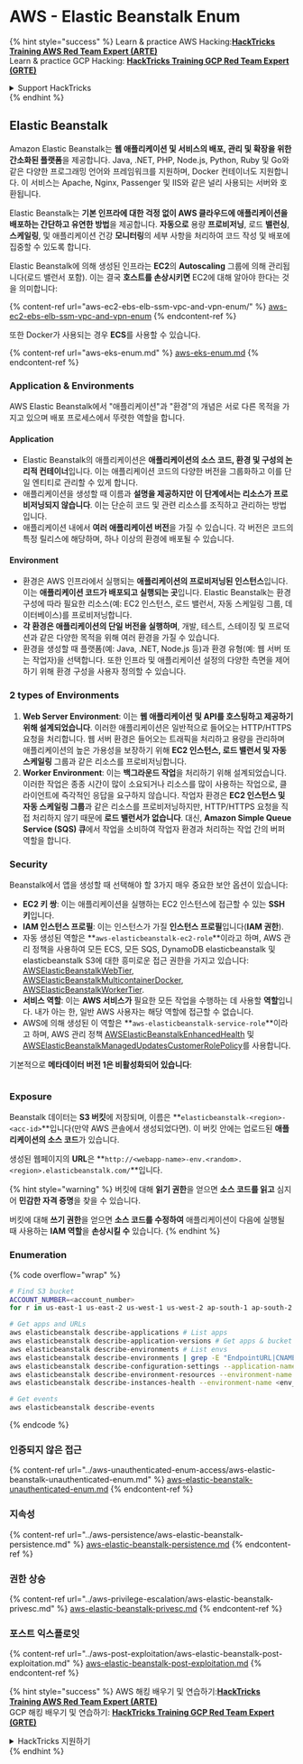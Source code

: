 # AWS - Elastic Beanstalk Enum

{% hint style="success" %}
Learn & practice AWS Hacking:<img src="../../../.gitbook/assets/image (1) (1) (1) (1).png" alt="" data-size="line">[**HackTricks Training AWS Red Team Expert (ARTE)**](https://training.hacktricks.xyz/courses/arte)<img src="../../../.gitbook/assets/image (1) (1) (1) (1).png" alt="" data-size="line">\
Learn & practice GCP Hacking: <img src="../../../.gitbook/assets/image (2) (1).png" alt="" data-size="line">[**HackTricks Training GCP Red Team Expert (GRTE)**<img src="../../../.gitbook/assets/image (2) (1).png" alt="" data-size="line">](https://training.hacktricks.xyz/courses/grte)

<details>

<summary>Support HackTricks</summary>

* Check the [**subscription plans**](https://github.com/sponsors/carlospolop)!
* **Join the** 💬 [**Discord group**](https://discord.gg/hRep4RUj7f) or the [**telegram group**](https://t.me/peass) or **follow** us on **Twitter** 🐦 [**@hacktricks\_live**](https://twitter.com/hacktricks_live)**.**
* **Share hacking tricks by submitting PRs to the** [**HackTricks**](https://github.com/carlospolop/hacktricks) and [**HackTricks Cloud**](https://github.com/carlospolop/hacktricks-cloud) github repos.

</details>
{% endhint %}

## Elastic Beanstalk

Amazon Elastic Beanstalk는 **웹 애플리케이션 및 서비스의 배포, 관리 및 확장을 위한 간소화된 플랫폼**을 제공합니다. Java, .NET, PHP, Node.js, Python, Ruby 및 Go와 같은 다양한 프로그래밍 언어와 프레임워크를 지원하며, Docker 컨테이너도 지원합니다. 이 서비스는 Apache, Nginx, Passenger 및 IIS와 같은 널리 사용되는 서버와 호환됩니다.

Elastic Beanstalk는 **기본 인프라에 대한 걱정 없이 AWS 클라우드에 애플리케이션을 배포하는 간단하고 유연한 방법**을 제공합니다. **자동으로** 용량 **프로비저닝**, 로드 **밸런싱**, **스케일링**, 및 애플리케이션 건강 **모니터링**의 세부 사항을 처리하여 코드 작성 및 배포에 집중할 수 있도록 합니다.

Elastic Beanstalk에 의해 생성된 인프라는 **EC2**의 **Autoscaling** 그룹에 의해 관리됩니다(로드 밸런서 포함). 이는 결국 **호스트를 손상시키면** EC2에 대해 알아야 한다는 것을 의미합니다:

{% content-ref url="aws-ec2-ebs-elb-ssm-vpc-and-vpn-enum/" %}
[aws-ec2-ebs-elb-ssm-vpc-and-vpn-enum](aws-ec2-ebs-elb-ssm-vpc-and-vpn-enum/)
{% endcontent-ref %}

또한 Docker가 사용되는 경우 **ECS**를 사용할 수 있습니다.

{% content-ref url="aws-eks-enum.md" %}
[aws-eks-enum.md](aws-eks-enum.md)
{% endcontent-ref %}

### Application & Environments

AWS Elastic Beanstalk에서 "애플리케이션"과 "환경"의 개념은 서로 다른 목적을 가지고 있으며 배포 프로세스에서 뚜렷한 역할을 합니다.

#### Application

* Elastic Beanstalk의 애플리케이션은 **애플리케이션의 소스 코드, 환경 및 구성의 논리적 컨테이너**입니다. 이는 애플리케이션 코드의 다양한 버전을 그룹화하고 이를 단일 엔티티로 관리할 수 있게 합니다.
* 애플리케이션을 생성할 때 이름과 **설명을 제공하지만 이 단계에서는 리소스가 프로비저닝되지 않습니다**. 이는 단순히 코드 및 관련 리소스를 조직하고 관리하는 방법입니다.
* 애플리케이션 내에서 **여러 애플리케이션 버전**을 가질 수 있습니다. 각 버전은 코드의 특정 릴리스에 해당하며, 하나 이상의 환경에 배포될 수 있습니다.

#### Environment

* 환경은 AWS 인프라에서 실행되는 **애플리케이션의 프로비저닝된 인스턴스**입니다. 이는 **애플리케이션 코드가 배포되고 실행되는 곳**입니다. Elastic Beanstalk는 환경 구성에 따라 필요한 리소스(예: EC2 인스턴스, 로드 밸런서, 자동 스케일링 그룹, 데이터베이스)를 프로비저닝합니다.
* **각 환경은 애플리케이션의 단일 버전을 실행하며**, 개발, 테스트, 스테이징 및 프로덕션과 같은 다양한 목적을 위해 여러 환경을 가질 수 있습니다.
* 환경을 생성할 때 플랫폼(예: Java, .NET, Node.js 등)과 환경 유형(예: 웹 서버 또는 작업자)을 선택합니다. 또한 인프라 및 애플리케이션 설정의 다양한 측면을 제어하기 위해 환경 구성을 사용자 정의할 수 있습니다.

### 2 types of Environments

1. **Web Server Environment**: 이는 **웹 애플리케이션 및 API를 호스팅하고 제공하기 위해 설계되었습니다**. 이러한 애플리케이션은 일반적으로 들어오는 HTTP/HTTPS 요청을 처리합니다. 웹 서버 환경은 들어오는 트래픽을 처리하고 용량을 관리하며 애플리케이션의 높은 가용성을 보장하기 위해 **EC2 인스턴스, 로드 밸런서 및 자동 스케일링** 그룹과 같은 리소스를 프로비저닝합니다.
2. **Worker Environment**: 이는 **백그라운드 작업**을 처리하기 위해 설계되었습니다. 이러한 작업은 종종 시간이 많이 소요되거나 리소스를 많이 사용하는 작업으로, 클라이언트에 즉각적인 응답을 요구하지 않습니다. 작업자 환경은 **EC2 인스턴스 및 자동 스케일링 그룹**과 같은 리소스를 프로비저닝하지만, HTTP/HTTPS 요청을 직접 처리하지 않기 때문에 **로드 밸런서가 없습니다**. 대신, **Amazon Simple Queue Service (SQS) 큐**에서 작업을 소비하여 작업자 환경과 처리하는 작업 간의 버퍼 역할을 합니다.

### Security

Beanstalk에서 앱을 생성할 때 선택해야 할 3가지 매우 중요한 보안 옵션이 있습니다:

* **EC2 키 쌍**: 이는 애플리케이션을 실행하는 EC2 인스턴스에 접근할 수 있는 **SSH 키**입니다.
* **IAM 인스턴스 프로필**: 이는 인스턴스가 가질 **인스턴스 프로필**입니다(**IAM 권한**).
* 자동 생성된 역할은 **`aws-elasticbeanstalk-ec2-role`**이라고 하며, AWS 관리 정책을 사용하여 모든 ECS, 모든 SQS, DynamoDB elasticbeanstalk 및 elasticbeanstalk S3에 대한 흥미로운 접근 권한을 가지고 있습니다: [AWSElasticBeanstalkWebTier](https://us-east-1.console.aws.amazon.com/iam/home#/policies/arn:aws:iam::aws:policy/AWSElasticBeanstalkWebTier), [AWSElasticBeanstalkMulticontainerDocker](https://us-east-1.console.aws.amazon.com/iam/home#/policies/arn:aws:iam::aws:policy/AWSElasticBeanstalkMulticontainerDocker), [AWSElasticBeanstalkWorkerTier](https://us-east-1.console.aws.amazon.com/iam/home#/policies/arn:aws:iam::aws:policy/AWSElasticBeanstalkWorkerTier).
* **서비스 역할**: 이는 **AWS 서비스가** 필요한 모든 작업을 수행하는 데 사용할 **역할**입니다. 내가 아는 한, 일반 AWS 사용자는 해당 역할에 접근할 수 없습니다.
* AWS에 의해 생성된 이 역할은 **`aws-elasticbeanstalk-service-role`**이라고 하며, AWS 관리 정책 [AWSElasticBeanstalkEnhancedHealth](https://us-east-1.console.aws.amazon.com/iam/home#/policies/arn:aws:iam::aws:policy/service-role/AWSElasticBeanstalkEnhancedHealth) 및 [AWSElasticBeanstalkManagedUpdatesCustomerRolePolicy](https://us-east-1.console.aws.amazon.com/iamv2/home?region=us-east-1#/roles/details/aws-elasticbeanstalk-service-role?section=permissions)를 사용합니다.

기본적으로 **메타데이터 버전 1은 비활성화되어 있습니다**:

<figure><img src="../../../.gitbook/assets/image (103).png" alt=""><figcaption></figcaption></figure>

### Exposure

Beanstalk 데이터는 **S3 버킷**에 저장되며, 이름은 **`elasticbeanstalk-<region>-<acc-id>`**입니다(만약 AWS 콘솔에서 생성되었다면). 이 버킷 안에는 업로드된 **애플리케이션의 소스 코드**가 있습니다.

생성된 웹페이지의 **URL**은 **`http://<webapp-name>-env.<random>.<region>.elasticbeanstalk.com/`**입니다.

{% hint style="warning" %}
버킷에 대해 **읽기 권한**을 얻으면 **소스 코드를 읽고** 심지어 **민감한 자격 증명**을 찾을 수 있습니다.

버킷에 대해 **쓰기 권한**을 얻으면 **소스 코드를 수정하여** 애플리케이션이 다음에 실행될 때 사용하는 **IAM 역할**을 **손상시킬 수** 있습니다.
{% endhint %}

### Enumeration

{% code overflow="wrap" %}
```bash
# Find S3 bucket
ACCOUNT_NUMBER=<account_number>
for r in us-east-1 us-east-2 us-west-1 us-west-2 ap-south-1 ap-south-2 ap-northeast-1 ap-northeast-2 ap-northeast-3 ap-southeast-1 ap-southeast-2 ap-southeast-3 ca-central-1 eu-central-1 eu-central-2 eu-west-1 eu-west-2 eu-west-3 eu-north-1 sa-east-1 af-south-1 ap-east-1 eu-south-1 eu-south-2 me-south-1 me-central-1; do aws s3 ls elasticbeanstalk-$r-$ACCOUNT_NUMBER 2>/dev/null && echo "Found in: elasticbeanstalk-$r-$ACCOUNT_NUMBER"; done

# Get apps and URLs
aws elasticbeanstalk describe-applications # List apps
aws elasticbeanstalk describe-application-versions # Get apps & bucket name with source code
aws elasticbeanstalk describe-environments # List envs
aws elasticbeanstalk describe-environments | grep -E "EndpointURL|CNAME"
aws elasticbeanstalk describe-configuration-settings --application-name <app_name> --environment-name <env_name>
aws elasticbeanstalk describe-environment-resources --environment-name <env_name> # Get env info such as SQS used queues
aws elasticbeanstalk describe-instances-health --environment-name <env_name> # Get the instances of an environment

# Get events
aws elasticbeanstalk describe-events
```
{% endcode %}

### 인증되지 않은 접근

{% content-ref url="../aws-unauthenticated-enum-access/aws-elastic-beanstalk-unauthenticated-enum.md" %}
[aws-elastic-beanstalk-unauthenticated-enum.md](../aws-unauthenticated-enum-access/aws-elastic-beanstalk-unauthenticated-enum.md)
{% endcontent-ref %}

### 지속성

{% content-ref url="../aws-persistence/aws-elastic-beanstalk-persistence.md" %}
[aws-elastic-beanstalk-persistence.md](../aws-persistence/aws-elastic-beanstalk-persistence.md)
{% endcontent-ref %}

### 권한 상승

{% content-ref url="../aws-privilege-escalation/aws-elastic-beanstalk-privesc.md" %}
[aws-elastic-beanstalk-privesc.md](../aws-privilege-escalation/aws-elastic-beanstalk-privesc.md)
{% endcontent-ref %}

### 포스트 익스플로잇

{% content-ref url="../aws-post-exploitation/aws-elastic-beanstalk-post-exploitation.md" %}
[aws-elastic-beanstalk-post-exploitation.md](../aws-post-exploitation/aws-elastic-beanstalk-post-exploitation.md)
{% endcontent-ref %}

{% hint style="success" %}
AWS 해킹 배우기 및 연습하기:<img src="../../../.gitbook/assets/image (1) (1) (1) (1).png" alt="" data-size="line">[**HackTricks Training AWS Red Team Expert (ARTE)**](https://training.hacktricks.xyz/courses/arte)<img src="../../../.gitbook/assets/image (1) (1) (1) (1).png" alt="" data-size="line">\
GCP 해킹 배우기 및 연습하기: <img src="../../../.gitbook/assets/image (2) (1).png" alt="" data-size="line">[**HackTricks Training GCP Red Team Expert (GRTE)**<img src="../../../.gitbook/assets/image (2) (1).png" alt="" data-size="line">](https://training.hacktricks.xyz/courses/grte)

<details>

<summary>HackTricks 지원하기</summary>

* [**구독 계획**](https://github.com/sponsors/carlospolop) 확인하기!
* **💬 [**Discord 그룹**](https://discord.gg/hRep4RUj7f) 또는 [**텔레그램 그룹**](https://t.me/peass)에 참여하거나 **Twitter** 🐦 [**@hacktricks\_live**](https://twitter.com/hacktricks_live)**를 팔로우하세요.**
* **[**HackTricks**](https://github.com/carlospolop/hacktricks) 및 [**HackTricks Cloud**](https://github.com/carlospolop/hacktricks-cloud) 깃허브 리포지토리에 PR을 제출하여 해킹 팁을 공유하세요.**

</details>
{% endhint %}

